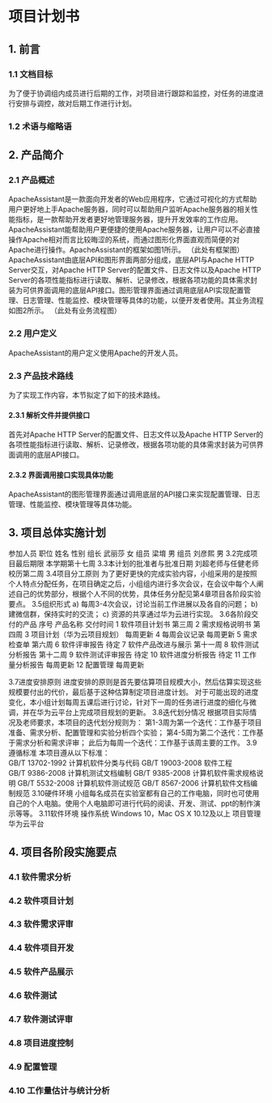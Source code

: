 
# 项目计划书

## 1. 前言
### 1.1 文档目标

为了便于协调组内成员进行后期的工作，对项目进行跟踪和监控，对任务的进度进行安排与调控，故对后期工作进行计划。

### 1.2 术语与缩略语

## 2. 产品简介
### 2.1 产品概述

ApacheAssistant是一款面向开发者的Web应用程序，它通过可视化的方式帮助用户更好地上手Apache服务器，同时可以帮助用户监听Apache服务器的相关性能指标，是一款帮助开发者更好地管理服务器，提升开发效率的工作应用。
ApacheAssistant能帮助用户更便捷的使用Apache服务器，让用户可以不必直接操作Apache相对而言比较晦涩的系统，而通过图形化界面直观而简便的对Apache进行操作。ApacheAssistant的框架如图1所示。
（此处有框架图）
ApacheAssistant由底层API和图形界面两部分组成，底层API与Apache HTTP Server交互，对Apache HTTP Server的配置文件、日志文件以及Apache HTTP Server的各项性能指标进行读取、解析、记录修改，根据各项功能的具体需求封装为可供界面调用的底层API接口。图形管理界面通过调用底层API实现配置管理、日志管理、性能监控、模块管理等具体的功能，以便开发者使用。其业务流程如图2所示。
（此处有业务流程图）

### 2.2 用户定义

ApacheAssistant的用户定义使用Apache的开发人员。

### 2.3 产品技术路线

为了实现工作内容，本节拟定了如下的技术路线。

#### 2.3.1 解析文件并提供接口

首先对Apache HTTP Server的配置文件、日志文件以及Apache HTTP Server的各项性能指标进行读取、解析、记录修改，根据各项功能的具体需求封装为可供界面调用的底层API接口。

#### 2.3.2 界面调用接口实现具体功能

ApacheAssistant的图形管理界面通过调用底层的API接口来实现配置管理、日志管理、性能监控、模块管理等具体功能。

## 3. 项目总体实施计划

参加人员
职位  姓名  性别
组长  武丽莎 女
组员  梁堉  男
组员  刘彦熙 男
3.2完成项目最后期限
本学期第十七周
3.3本计划的批准者与批准日期
刘超老师与任健老师
校历第二周
3.4项目分工原则
为了更好更快的完成实验内容，小组采用的是按照个人特点分配任务，在项目确定之后，小组组内进行多次会议，在会议中每个人阐述自己的优势部分，根据个人不同的优势，具体任务分配见第4章项目各阶段实验要点。
3.5组织形式
a) 每周3-4次会议，讨论当前工作进展以及各自的问题；
b) 建微信群，保持实时的交流；
c) 资源的共享通过华为云进行实现。
3.6各阶段交付的产品
序号  产品名称    交付时间
1   软件项目计划书 第三周
2   需求规格说明书 第四周
3   项目计划（华为云项目规划）   每周更新
4   每周会议记录  每周更新
5   需求检查单   第六周
6   软件评审报告  待定
7   软件产品改进与展示   第十一周
8   软件测试分析报告    第十二周
9   软件测试评审报告    待定
10  软件进度分析报告    待定
11  工作量分析报告 每周更新
12  配置管理    每周更新

3.7进度安排原则
进度安排的原则是首先要估算项目规模大小，然后估算实现这些规模要付出的代价，最后基于这种估算制定项目进度计划。
对于可能出现的进度变化，本小组计划每周五课后进行讨论，针对下一周的任务进行进度的细化与微调，并在华为云平台上完成项目规划的更新。
3.8迭代划分情况
根据项目实际情况及老师要求，本项目的迭代划分规则为：
第1-3周为第一个迭代：工作基于项目准备、需求分析、配置管理和实验分析四个实验；
第4-5周为第二个迭代：工作基于需求分析和需求评审；
此后为每周一个迭代：工作基于该周主要的工作。
3.9遵循标准
本项目遵从以下标准：  
GB/T 13702-1992 计算机软件分类与代码 
GB/T 19003-2008 软件工程  
GB/T 9386-2008  计算机测试文档编制 
GB/T 9385-2008  计算机软件需求规格说明 
GB/T 5532-2008  计算机软件测试规范 
GB/T 8567-2006  计算机软件文档编制规范
3.10硬件环境
小组每名成员在实验室都有自己的工作电脑，同时也可使用自己的个人电脑。使用个人电脑即可进行代码的阅读、开发、测试、ppt的制作演示等等。
3.11软件环境
操作系统    Windows 10，Mac OS X 10.12及以上
项目管理    华为云平台



## 4. 项目各阶段实施要点

### 4.1 软件需求分析

### 4.2 软件项目计划

### 4.3 软件需求评审

### 4.4 软件项目开发

### 4.5 软件产品展示

### 4.6 软件测试

### 4.7 软件测试评审

### 4.8 项目进度控制

### 4.9 配置管理

### 4.10 工作量估计与统计分析
